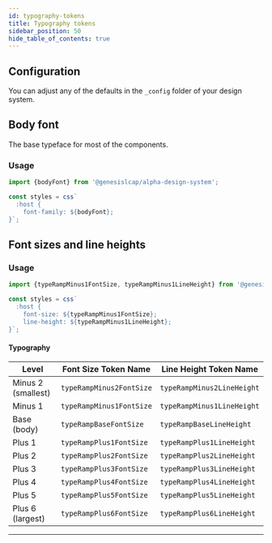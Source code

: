 ```yaml
---
id: typography-tokens
title: Typography tokens
sidebar_position: 50
hide_table_of_contents: true
---
```


## Configuration

You can adjust any of the defaults in the `_config` folder of your design system.

## Body font

The base typeface for most of the components.

### Usage

```ts
import {bodyFont} from '@genesislcap/alpha-design-system';

const styles = css`
  :host {
    font-family: ${bodyFont};
}`;
```

## Font sizes and line heights

### Usage

```ts
import {typeRampMinus1FontSize, typeRampMinus1LineHeight} from '@genesislcap/alpha-design-system';

const styles = css`
  :host {
    font-size: ${typeRampMinus1FontSize};
    line-height: ${typeRampMinus1LineHeight};
}`;
```

#### Typography

| Level              | Font Size Token Name            | Line Height Token Name           |
|--------------------|---------------------------------|----------------------------------|
| Minus 2 (smallest) | `typeRampMinus2FontSize`        | `typeRampMinus2LineHeight`       |
| Minus 1            | `typeRampMinus1FontSize`        | `typeRampMinus1LineHeight`       |
| Base (body)        | `typeRampBaseFontSize`          | `typeRampBaseLineHeight`         |
| Plus 1             | `typeRampPlus1FontSize`         | `typeRampPlus1LineHeight`        |
| Plus 2             | `typeRampPlus2FontSize`         | `typeRampPlus2LineHeight`        |
| Plus 3             | `typeRampPlus3FontSize`         | `typeRampPlus3LineHeight`        |
| Plus 4             | `typeRampPlus4FontSize`         | `typeRampPlus4LineHeight`        |
| Plus 5             | `typeRampPlus5FontSize`         | `typeRampPlus5LineHeight`        |
| Plus 6 (largest)   | `typeRampPlus6FontSize`         | `typeRampPlus6LineHeight`        |
-------------------------------------------------

<dockit-fast-frame-typography-tokens></dockit-fast-frame-typography-tokens>
